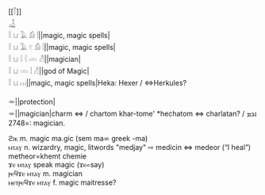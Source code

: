 [[𓋾]]  
[𓌿](𓌿)  
𓎛 𓂓 𓄿 𓀁 𓏪||magic, magic spells|  
𓎛 𓂓 𓄿 𓏲 𓀁 𓏪||magic, magic spells|  
𓎛 𓂓 𓇋 𓇋 𓏛 𓀭||magician|  
𓎛 𓂓 𓏛 𓏪 𓀭||god of Magic|  
𓎛 𓂓 𓏥||magic, magic spells|Heka: Hexer / ⇔Herkules?  

𓎂||protection|  
𓎂||magician|charm ⇔ / chartom khar-tome' *hechatom ⇔ charlatan? / ܐܪܡ =2748: magician.  

ϩⲓⲕ 	 	m. magic  ma.gic (sem ma⋍ greek -ma)  
ⲙⲧⲁⲩ 	 	n. wizardry, magic, litwords "medjay" ⇨ medicin  ⇔ medeor (“I heal”) metheor=khemt chemie  
ϫⲉ ⲙⲧⲁⲩ 	 speak magic  (ϫⲉ⋍say)  
ⲣⲉϥϫⲉ ⲙⲧⲁⲩ 	 m. magician  
ⲙⲉⲧⲣⲉϥϫⲉ ⲙⲧⲁⲩ 	 f. magic   maitresse?  

